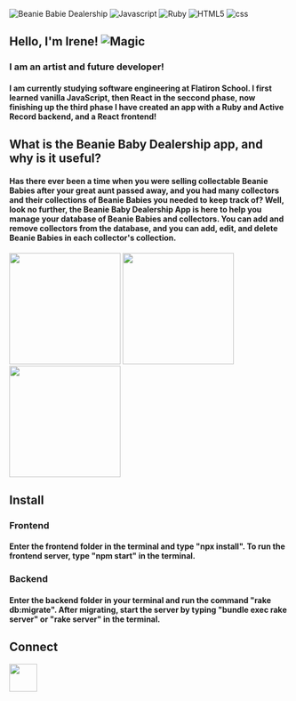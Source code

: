 ![Beanie Babie Dealership](https://user-images.githubusercontent.com/87841931/206652585-13d1b06a-6292-4a95-927b-e94123f5713c.png "README Banner")
![Javascript](https://img.shields.io/badge/JavaScript-323330?style=for-the-badge&logo=javascript&logoColor=F7DF1E "Javascript")
![Ruby](https://img.shields.io/badge/Ruby-CC342D?style=for-the-badge&logo=ruby&logoColor=white "Ruby")
![HTML5](https://img.shields.io/badge/HTML5-E34F26?style=for-the-badge&logo=html5&logoColor=white "HTML5")
![css](https://img.shields.io/badge/CSS3-1572B6?style=for-the-badge&logo=css3&logoColor=white "css")

## Hello, I'm Irene! ![Magic](https://64.media.tumblr.com/407c399df4c482bdb14643ed4ba9489c/55f9bba375fd71be-0f/s250x400/024c2c10b1d2bee2e6655269746588aeaa075a73.gifv "Magic gif")

### I am an artist and future developer!
#### I am currently studying software engineering at Flatiron School. I first learned vanilla JavaScript, then React in the seccond phase, now finishing up the third phase I have created an app with a Ruby and Active Record backend, and a React frontend!

## What is the Beanie Baby Dealership app, and why is it useful?
#### Has there ever been a time when you were selling collectable Beanie Babies after your great aunt passed away, and you had many collectors and their collections of Beanie Babies you needed to keep track of? Well, look no further, the Beanie Baby Dealership App is here to help you manage your database of Beanie Babies and collectors. You can add and remove collectors from the database, and you can add, edit, and delete Beanie Babies in each collector's collection.
<img src="https://media.giphy.com/media/tiiRBE9oKAFCmrsWLq/giphy.gif" width="200"  />
<img src="https://media.giphy.com/media/gme5rDBiKk9DVO4dmf/giphy.gif" width="200"  />
<img src="https://media.giphy.com/media/QuRZkBOkNR4uVmDBPd/giphy.gif" width="200"  />

## Install
### Frontend
#### Enter the frontend folder in the terminal and type "npx install". To run the frontend server, type "npm start" in the terminal.
### Backend
#### Enter the backend folder in your terminal and run the command "rake db:migrate". After migrating, start the server by typing "bundle exec rake server" or "rake server" in the terminal.

## Connect
[<img width="50px" src="https://cdn-icons-png.flaticon.com/128/3992/3992606.png">](https://www.linkedin.com/in/irene-manning-3a287021a/)
